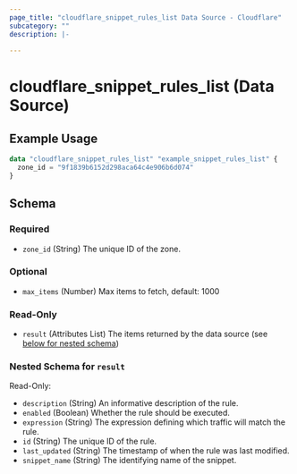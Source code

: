 ```yaml
---
page_title: "cloudflare_snippet_rules_list Data Source - Cloudflare"
subcategory: ""
description: |-
  
---
```


# cloudflare_snippet_rules_list (Data Source)



## Example Usage

```terraform
data "cloudflare_snippet_rules_list" "example_snippet_rules_list" {
  zone_id = "9f1839b6152d298aca64c4e906b6d074"
}
```

<!-- schema generated by tfplugindocs -->
## Schema

### Required

- `zone_id` (String) The unique ID of the zone.

### Optional

- `max_items` (Number) Max items to fetch, default: 1000

### Read-Only

- `result` (Attributes List) The items returned by the data source (see [below for nested schema](#nestedatt--result))

<a id="nestedatt--result"></a>
### Nested Schema for `result`

Read-Only:

- `description` (String) An informative description of the rule.
- `enabled` (Boolean) Whether the rule should be executed.
- `expression` (String) The expression defining which traffic will match the rule.
- `id` (String) The unique ID of the rule.
- `last_updated` (String) The timestamp of when the rule was last modified.
- `snippet_name` (String) The identifying name of the snippet.


